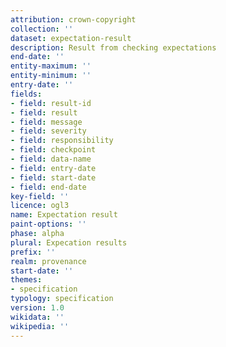 ```yaml
---
attribution: crown-copyright
collection: ''
dataset: expectation-result
description: Result from checking expectations
end-date: ''
entity-maximum: ''
entity-minimum: ''
entry-date: ''
fields:
- field: result-id
- field: result
- field: message
- field: severity
- field: responsibility
- field: checkpoint
- field: data-name
- field: entry-date
- field: start-date
- field: end-date
key-field: ''
licence: ogl3
name: Expectation result
paint-options: ''
phase: alpha
plural: Expecation results
prefix: ''
realm: provenance
start-date: ''
themes:
- specification
typology: specification
version: 1.0
wikidata: ''
wikipedia: ''
---
```

